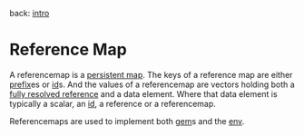 back: [intro](../intro.md)

# Reference Map

A referencemap is a [persistent map](https://clojure.org/reference/data_structures#Maps). The keys of a reference map are either [prefix](basics/prefix.md)es or [id](basics/id.md)s. And the values of a referencemap are vectors holding both a [fully resolved reference](basics/reference.md#Fully%20Resolved%20References) and a data element. Where that data element is typically a scalar, an [id](basics/id.md), a reference or a referencemap.

Referencemaps are used to implement both [gem](basics/gem.md)s and the [env](basics/env.md).
